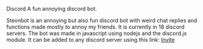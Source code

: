 Discord
A fun annoying discord bot.

Stevnbot is an annoying but also fun discord bot with weird chat replies and functions made mostly to annoy my friends. It is currently in 18 discord servers.
The bot was made in javascript using nodejs and the discord.js module.
It can be added to any discord server using this link: [Invite](https://discord.com/api/oauth2/authorize?client_id=453940369571315718&permissions=275213577280&scope=bot)